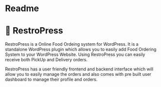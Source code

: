 # Readme
# 💼 RestroPress
RestroPress is a Online Food Ordeing system for WordPress. It is a standalone WordPress plugin which allows you to easily add Food Ordering System to your WordPress Website. Using RestroPress you can easily receive both PickUp and Delivery orders.

RestroPress has a user friendly frontend and backend interface which will allow you to easily manage the orders and also comes with pre built user dashboard to manage their profile and orders.


